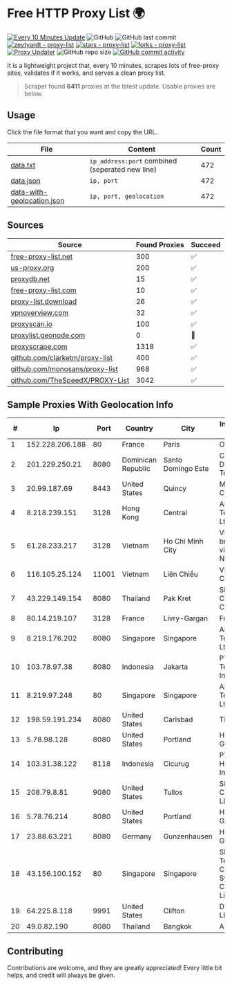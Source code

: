 
# Free HTTP Proxy List 🌍

[![Every 10 Minutes Update](https://github.com/mertguvencli/http-proxy-list/actions/workflows/main.yml/badge.svg?branch=main)](https://github.com/mertguvencli/http-proxy-list/actions/workflows/main.yml)
![GitHub](https://img.shields.io/github/license/mertguvencli/http-proxy-list)
![GitHub last commit](https://img.shields.io/github/last-commit/mertguvencli/http-proxy-list)
[![zevtyardt - proxy-list](https://img.shields.io/static/v1?label=zevtyardt&message=proxy-list&color=blue&logo=github)](https://github.com/zevtyardt/proxy-list "Go to GitHub repo")
[![stars - proxy-list](https://img.shields.io/github/stars/zevtyardt/proxy-list?style=social)](https://github.com/zevtyardt/proxy-list)
[![forks - proxy-list](https://img.shields.io/github/forks/zevtyardt/proxy-list?style=social)](https://github.com/zevtyardt/proxy-list)
[![Proxy Updater](https://github.com/zevtyardt/proxy-list/workflows/Proxy%20Updater/badge.svg)](https://github.com/zevtyardt/proxy-list/actions?query=workflow:"Proxy+Updater")
![GitHub repo size](https://img.shields.io/github/repo-size/zevtyardt/proxy-list)
[![GitHub commit activity](https://img.shields.io/github/commit-activity/m/zevtyardt/proxy-list?logo=commits)](https://github.com/zevtyardt/proxy-list/commits/main)

It is a lightweight project that, every 10 minutes, scrapes lots of free-proxy sites, validates if it works, and serves a clean proxy list.

> Scraper found **6411** proxies at the latest update. Usable proxies are below.

## Usage

Click the file format that you want and copy the URL.

|File|Content|Count|
|----|-------|-----|
|[data.txt](https://raw.githubusercontent.com/mertguvencli/http-proxy-list/main/proxy-list/data.txt)|`ip_address:port` combined (seperated new line)|472|
|[data.json](https://raw.githubusercontent.com/mertguvencli/http-proxy-list/main/proxy-list/data.json)|`ip, port`|472|
|[data-with-geolocation.json](https://raw.githubusercontent.com/mertguvencli/http-proxy-list/main/proxy-list/data-with-geolocation.json)|`ip, port, geolocation`|472|

## Sources

|Source|Found Proxies|Succeed|
|------|-------------|-------|
|[free-proxy-list.net](https://free-proxy-list.net)|300|✅|
|[us-proxy.org](https://www.us-proxy.org)|200|✅|
|[proxydb.net](http://proxydb.net)|15|✅|
|[free-proxy-list.com](https://free-proxy-list.com/?page=&port=&type%5B%5D=http&type%5B%5D=https&up_time=0&search=Search)|10|✅|
|[proxy-list.download](https://www.proxy-list.download/HTTP)|26|✅|
|[vpnoverview.com](https://vpnoverview.com/privacy/anonymous-browsing/free-proxy-servers)|32|✅|
|[proxyscan.io](https://www.proxyscan.io)|100|✅|
|[proxylist.geonode.com](https://proxylist.geonode.com/api/proxy-list?limit=300&page=1&sort_by=lastChecked&sort_type=desc&protocols=http,https)|0|🚫|
|[proxyscrape.com](https://api.proxyscrape.com/v2/?request=displayproxies&protocol=http&timeout=10000&country=all&ssl=all&anonymity=all)|1318|✅|
|[github.com/clarketm/proxy-list](https://raw.githubusercontent.com/clarketm/proxy-list/master/proxy-list-raw.txt)|400|✅|
|[github.com/monosans/proxy-list](https://raw.githubusercontent.com/monosans/proxy-list/main/proxies/http.txt)|968|✅|
|[github.com/TheSpeedX/PROXY-List](https://raw.githubusercontent.com/TheSpeedX/PROXY-List/master/http.txt)|3042|✅|


## Sample Proxies With Geolocation Info

|#|Ip|Port|Country|City|Internet Service Provider|
|-|--|----|-------|----|-------------------------|
|1|152.228.206.188|80|France|Paris|OVH SAS|
|2|201.229.250.21|8080|Dominican Republic|Santo Domingo Este|Compañía Dominicana de Teléfonos S. A.|
|3|20.99.187.69|8443|United States|Quincy|Microsoft Corporation|
|4|8.218.239.151|3128|Hong Kong|Central|Alibaba (US) Technology Co., Ltd.|
|5|61.28.233.217|3128|Vietnam|Ho Chi Minh City|Vinadata broadcast via vinagame AS Number|
|6|116.105.25.124|11001|Vietnam|Liên Chiểu|Viettel Corporation|
|7|43.229.149.154|8080|Thailand|Pak Kret|Siamdata Communication Co.|
|8|80.14.219.107|3128|France|Livry-Gargan|France Telecom|
|9|8.219.176.202|8080|Singapore|Singapore|Alibaba (US) Technology Co., Ltd.|
|10|103.78.97.38|8080|Indonesia|Jakarta|PT. Mora Telematika Indonesia|
|11|8.219.97.248|80|Singapore|Singapore|Alibaba (US) Technology Co., Ltd.|
|12|198.59.191.234|8080|United States|Carlsbad|TDS TELECOM|
|13|5.78.98.128|8080|United States|Portland|Hetzner Online GmbH|
|14|103.31.38.122|8118|Indonesia|Cicurug|PT Cloud Hosting Indonesia|
|15|208.79.8.81|9080|United States|Tullos|Skyrider Communications LLC|
|16|5.78.76.214|8080|United States|Portland|Hetzner Online GmbH|
|17|23.88.63.221|8080|Germany|Gunzenhausen|Hetzner Online GmbH|
|18|43.156.100.152|80|Singapore|Singapore|Shenzhen Tencent Computer Systems Company Limited|
|19|64.225.8.118|9991|United States|Clifton|DigitalOcean, LLC|
|20|49.0.82.190|8080|Thailand|Bangkok|AIS-Fibre|



## Contributing

Contributions are welcome, and they are greatly appreciated! Every
little bit helps, and credit will always be given.

